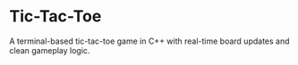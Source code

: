 # Tic-Tac-Toe
A terminal-based tic-tac-toe game in C++ with real-time board updates and clean gameplay logic.

